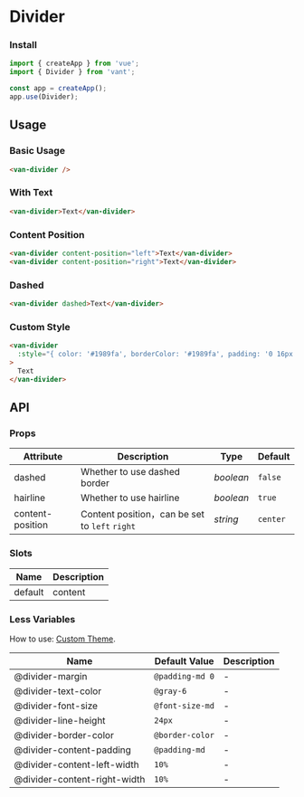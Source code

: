 # Divider

### Install

```js
import { createApp } from 'vue';
import { Divider } from 'vant';

const app = createApp();
app.use(Divider);
```

## Usage

### Basic Usage

```html
<van-divider />
```

### With Text

```html
<van-divider>Text</van-divider>
```

### Content Position

```html
<van-divider content-position="left">Text</van-divider>
<van-divider content-position="right">Text</van-divider>
```

### Dashed

```html
<van-divider dashed>Text</van-divider>
```

### Custom Style

```html
<van-divider
  :style="{ color: '#1989fa', borderColor: '#1989fa', padding: '0 16px' }"
>
  Text
</van-divider>
```

## API

### Props

| Attribute | Description | Type | Default |
| --- | --- | --- | --- |
| dashed | Whether to use dashed border | _boolean_ | `false` |
| hairline | Whether to use hairline | _boolean_ | `true` |
| content-position | Content position，can be set to `left` `right` | _string_ | `center` |

### Slots

| Name    | Description |
| ------- | ----------- |
| default | content     |

### Less Variables

How to use: [Custom Theme](#/en-US/theme).

| Name                         | Default Value   | Description |
| ---------------------------- | --------------- | ----------- |
| @divider-margin              | `@padding-md 0` | -           |
| @divider-text-color          | `@gray-6`       | -           |
| @divider-font-size           | `@font-size-md` | -           |
| @divider-line-height         | `24px`          | -           |
| @divider-border-color        | `@border-color` | -           |
| @divider-content-padding     | `@padding-md`   | -           |
| @divider-content-left-width  | `10%`           | -           |
| @divider-content-right-width | `10%`           | -           |
